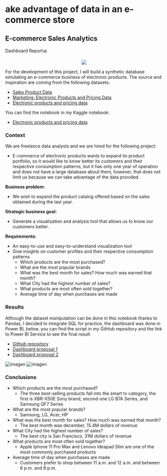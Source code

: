 # ake advantage of data in an e-commerce store

## E-commerce Sales Analytics

Dashboard Report📊

<p align="center">
  <img src="https://user-images.githubusercontent.com/99104425/225097640-8ec22d67-0c02-4b5f-9cfd-0c3321e66cd9.png" />
</p>

For the development of this project, I will build a synthetic database simulating an e-commerce business of electronic products. The source and inspiration are coming from the following datasets:

- [Sales Product Data](https://www.kaggle.com/datasets/knightbearr/sales-product-data)
- [Marketing: Electronic Products and Pricing Data](https://www.kaggle.com/datasets/arashnic/e-product-pricing)
- [Electronic products and pricing data](https://data.world/datafiniti/electronic-products-and-pricing-data)

You can find the notebook in my Kaggle notebook: 
- [Electronic products and pricing data](https://www.kaggle.com/code/armandodelahoya/e-commerce-analytics-report)

### Context

We are freelance data analysts and we are hired for the following project: 
- E-commerce of electronic products wants to expand its product portfolio, so it would like to know better its customers and their respective consumption patterns, but it has only one year of operation and does not have a large database about them, however, that does not limit us because we can take advantage of the data provided. 

**Business problem:**
- We wish to expand the product catalog offered based on the sales obtained during the last year. 

**Strategic business goal:**
- Generate a visualization and analysis tool that allows us to know our customers better.

**Requirements:**
- An easy-to-use and easy-to-understand visualization tool
- Give insights on customer profiles and their respective consumption patterns
    - Which products are the most purchased?
    - What are the most popular brands
    - What was the best month for sales? How much was earned that month?
    - What City had the highest number of sales?
    - What products are most often sold together?
    - Average time of day when purchases are made
 

### Results 

Although the dataset manipulation can be done in this notebook thanks to Pandas, I decided to integrate SQL for practice, the dashboard was done in Power BI, below, you can find the script in my GitHub repository and the link to Power BI Service to see the final result

- [Github repository](https://github.com/ArmandoLazalde/E-commerce-Sales-Report)
- [Dashboard proposal 1](https://app.powerbi.com/view?r=eyJrIjoiZjI5Y2I0NTMtNGFiNy00OTNhLThhMzAtNWFlMTAzOTUzMDAyIiwidCI6IjAyNDlhNTcxLWI5YTItNGNhMi1iOTNiLTIwYzc3MDg4ZjA4YiJ9&pageName=ReportSection)
- [Dashboard proposal 2]()


![imagen](https://user-images.githubusercontent.com/99104425/225099195-8f3c6e23-a50d-44c7-834c-950552e73e40.png)
![imagen](https://user-images.githubusercontent.com/99104425/225099337-22bc389e-4ac1-463e-9f8c-85d28d21a0fc.png)

### Conclusions

 - Which products are the most purchased?
     - The three best-selling products fall into the smart tv category, the first is XBR-X50E Sony brand, second one LG B7A Series, and Samsung QF7 Series
 - What are the most popular brands?
     - Samsung, LG, Acer, HP
 - What was the best month for sales? How much was earned that month?
     - The best month was december, 15.4M dollars of revenue
 - What City had the highest number of sales?
     - The best city is San Francisco, 31M dollars of revenue
 - What products are most often sold together?
     - Apple Iphone 11 Pro Max and Lenovo Ideapad Slim are one of the most commonly purchased products
 - Average time of day when purchases are made
     - Customers prefer to shop between 11 a.m. and 12 a.m. and between 6 p.m. and 8 p.m.
